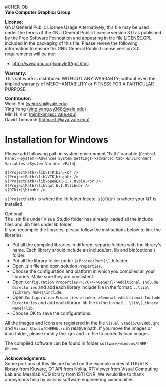 #CHER-Ob  
**Yale Computer Graphics Group**

**License:**<br />
GNU General Public License Usage
Alternatively, this file may be used under the terms of the GNU General Public License version 3.0 as published by the Free Software Foundation and appearing in the file LICENSE.GPL included in the packaging of this file. Please review the following information to ensure the GNU General Public License version 3.0 requirements will be met:
* http://www.gnu.org/copyleft/gpl.html.

**Warranty:**<br />
This software is distributed WITHOUT ANY WARRANTY; without even the implied warranty of MERCHANTABILITY or FITNESS FOR A PARTICULAR PURPOSE.

**Contributor:**<br />
Weiqi Shi (weiqi.shi@yale.edu)<br />
Ying Yang (ying.yang.yy368@yale.edu)<br />
Min H. Kim (minhkim@cs.yale.edu)<br />
David Tidmarsh (tidmarsh@aya.yale.edu)<br />

Installation for Windows
========================

Please add following path in system environment "Path" variable (`Control Panel->System->Advanced System Settings->advanced tab->Environment Variables->System Varible->Path`): <br />

```
$(ProjectPath)\lib\ITK\bin;<br />
$(ProjectPath)\lib\VTK\bin;<br />
$(ProjectPath)\lib\openEXR-1.7.0\bin;<br />
$(ProjectPath)\lib\qwt-6.1.0\lib<br />
$(QTDir)\bin<br />
```

`$(ProjectPath)` is where the lib folder locate. 
`$(QTDir)` is where your QT is installed.

Optional:<br />
The .sln file under Visual Studio folder has already loaded all the include files and .lib files under lib folder.<br />
If you recompile the libraries, please follow the instructions below to link the libraries:<br />
- Put all the compiled libraries in different separte folders with the library's name. Each library should include an include/src, lib and bin(optional) folder.<br />
- Put all the library folder under `$(ProjectPath)\lib` folder.<br />
- Open .sln file and open solution `Properties`.<br />
- Choose the configuration and platform in which you compiled all your libraries. Make sure they are consistent.
- Open `Configuration Properties->C/C++->General->Additional Include Directories` and add each library include file in the format: `..\lib\(Library Name)\include`.<br />
- Open `Configuration Properties->Linker->General->Additional Include Directories` and add each library .lib file in the format: `..\lib\(Library Name)\lib`.<br />
- Choose OK to save the configurations.<br />

All the images and icons are registered in the file `Visual Studio/CHEROb.qrc` and `Visual Studio/CHEROb.rc` in relative path. If you move the images or icon folder, please modify the .qrc and .rc file to correctly load images.

The compiled software can be found in folder `software/windows/CHER-Ob.exe`.

**Acknowledgments:**<br />
Some portions of this file are based on the example codes of ITK/VTK library from Kitware, QT API from Nokia, RTIViewer from Visual Computing Lab and Meshlab VCG library from ISTI CNR. We would like to thank anonymous help by various software engineering communities.